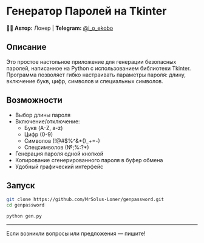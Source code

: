 # Генератор Паролей на Tkinter

**👨‍💻 Автор:** Лонер | **Telegram:** [@i_o_ekobo](https://t.me/i_o_ekobo)

## Описание

Это простое настольное приложение для генерации безопасных паролей, написанное на Python с использованием библиотеки Tkinter. Программа позволяет гибко настраивать параметры пароля: длину, включение букв, цифр, символов и специальных символов.

## Возможности
- Выбор длины пароля
- Включение/отключение:
  - Букв (A-Z, a-z)
  - Цифр (0-9)
  - Символов (!@#$%^&*()_+=-)
  - Спецсимволов (№;%:?*)
- Генерация пароля одной кнопкой
- Копирование сгенерированного пароля в буфер обмена
- Удобный графический интерфейс

## Запуск

```bash
git clone https://github.com/MrSolus-Loner/genpassword.git
cd genpassword
```

```bash
python gen.py
```

---

Если возникли вопросы или предложения — пишите! 